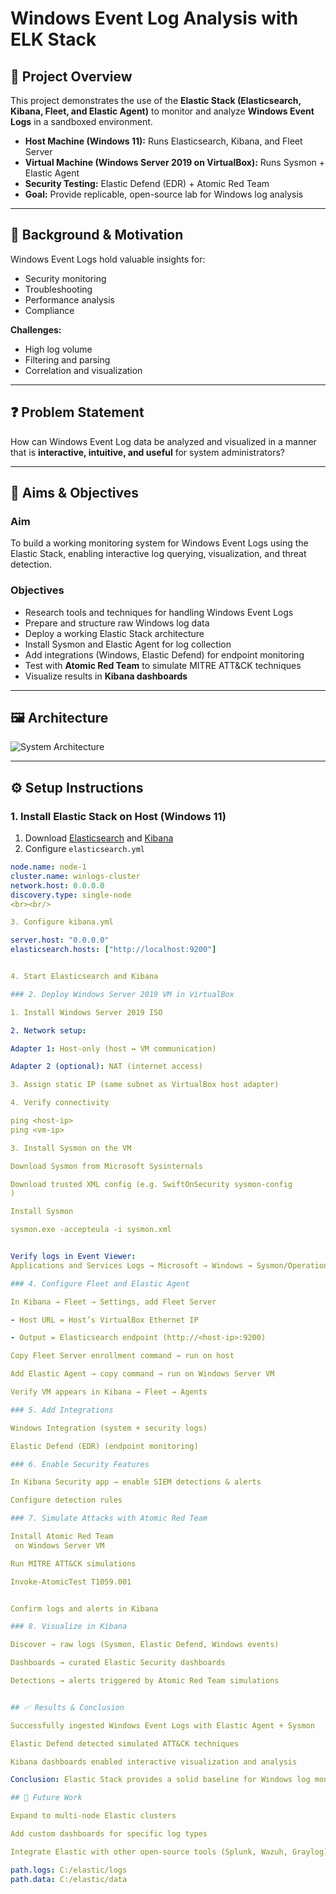 # Windows Event Log Analysis with ELK Stack  

## 📌 Project Overview  
This project demonstrates the use of the **Elastic Stack (Elasticsearch, Kibana, Fleet, and Elastic Agent)** to monitor and analyze **Windows Event Logs** in a sandboxed environment.  

- **Host Machine (Windows 11):** Runs Elasticsearch, Kibana, and Fleet Server  
- **Virtual Machine (Windows Server 2019 on VirtualBox):** Runs Sysmon + Elastic Agent  
- **Security Testing:** Elastic Defend (EDR) + Atomic Red Team  
- **Goal:** Provide replicable, open-source lab for Windows log analysis  

---

## 🧩 Background & Motivation  
Windows Event Logs hold valuable insights for:  
- Security monitoring  
- Troubleshooting  
- Performance analysis  
- Compliance  

**Challenges:**  
- High log volume  
- Filtering and parsing  
- Correlation and visualization  

---

## ❓ Problem Statement  
How can Windows Event Log data be analyzed and visualized in a manner that is **interactive, intuitive, and useful** for system administrators?  

---

## 🎯 Aims & Objectives  

### Aim  
To build a working monitoring system for Windows Event Logs using the Elastic Stack, enabling interactive log querying, visualization, and threat detection.  

### Objectives  
- Research tools and techniques for handling Windows Event Logs  
- Prepare and structure raw Windows log data  
- Deploy a working Elastic Stack architecture  
- Install Sysmon and Elastic Agent for log collection  
- Add integrations (Windows, Elastic Defend) for endpoint monitoring  
- Test with **Atomic Red Team** to simulate MITRE ATT&CK techniques  
- Visualize results in **Kibana dashboards**  

---

## 🖼️ Architecture  
![System Architecture](assets/diagram.png)  

---

## ⚙️ Setup Instructions  

### 1. Install Elastic Stack on Host (Windows 11)  
1. Download [Elasticsearch](https://www.elastic.co/downloads/elasticsearch) and [Kibana](https://www.elastic.co/downloads/kibana)  
2. Configure `elasticsearch.yml`  

```yaml
node.name: node-1
cluster.name: winlogs-cluster
network.host: 0.0.0.0
discovery.type: single-node
<br><br/>

3. Configure kibana.yml

server.host: "0.0.0.0"
elasticsearch.hosts: ["http://localhost:9200"]


4. Start Elasticsearch and Kibana

### 2. Deploy Windows Server 2019 VM in VirtualBox

1. Install Windows Server 2019 ISO

2. Network setup:

Adapter 1: Host-only (host ↔ VM communication)

Adapter 2 (optional): NAT (internet access)

3. Assign static IP (same subnet as VirtualBox host adapter)

4. Verify connectivity

ping <host-ip>
ping <vm-ip>

3. Install Sysmon on the VM

Download Sysmon from Microsoft Sysinternals

Download trusted XML config (e.g. SwiftOnSecurity sysmon-config
)

Install Sysmon

sysmon.exe -accepteula -i sysmon.xml


Verify logs in Event Viewer:
Applications and Services Logs → Microsoft → Windows → Sysmon/Operational

### 4. Configure Fleet and Elastic Agent

In Kibana → Fleet → Settings, add Fleet Server

- Host URL = Host’s VirtualBox Ethernet IP

- Output = Elasticsearch endpoint (http://<host-ip>:9200)

Copy Fleet Server enrollment command → run on host

Add Elastic Agent → copy command → run on Windows Server VM

Verify VM appears in Kibana → Fleet → Agents

### 5. Add Integrations

Windows Integration (system + security logs)

Elastic Defend (EDR) (endpoint monitoring)

### 6. Enable Security Features

In Kibana Security app → enable SIEM detections & alerts

Configure detection rules

### 7. Simulate Attacks with Atomic Red Team

Install Atomic Red Team
 on Windows Server VM

Run MITRE ATT&CK simulations

Invoke-AtomicTest T1059.001


Confirm logs and alerts in Kibana

### 8. Visualize in Kibana

Discover → raw logs (Sysmon, Elastic Defend, Windows events)

Dashboards → curated Elastic Security dashboards

Detections → alerts triggered by Atomic Red Team simulations


## ✅ Results & Conclusion

Successfully ingested Windows Event Logs with Elastic Agent + Sysmon

Elastic Defend detected simulated ATT&CK techniques

Kibana dashboards enabled interactive visualization and analysis

Conclusion: Elastic Stack provides a solid baseline for Windows log monitoring and security training.

## 🚀 Future Work

Expand to multi-node Elastic clusters

Add custom dashboards for specific log types

Integrate Elastic with other open-source tools (Splunk, Wazuh, Graylog)

path.logs: C:/elastic/logs
path.data: C:/elastic/data
